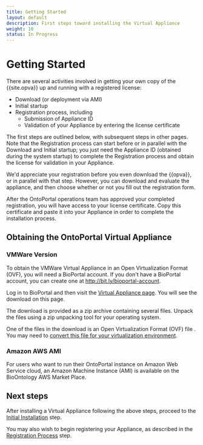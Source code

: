 ```yaml
---
title: Getting Started
layout: default
description: First steps toward installing the Virtual Appliance
weight: 10
status: In Progress
---
```


# Getting Started

There are several activities involved in getting your own copy of the 
{{site.opva}} up and running with a registered license:
* Download (or deployment via AMI)
* Initial startup
* Registration process, including
   * Submission of Appliance ID
   * Validation of your Appliance by entering the license certificate

The first steps are outlined below, with subsequent steps in other pages.
Note that the Registration process can start before or in parallel with
the Download and Initial startup; you just need the Appliance ID
(obtained during the system startup) to complete the Registration process
and obtain the license for validation in your Appliance.

We'd appreciate your registration before you even download the {{opva}}, 
or in parallel with that step. 
However, you can download and evaluate the appliance, 
and then choose whether or not you fill out the registration form.

After the OntoPortal operations team has approved your completed registration,
you will have access to your license certificate. 
Copy this certificate and paste it into your Appliance 
in order to complete the installation process.

## Obtaining the OntoPortal Virtual Appliance

### VMWare Version

To obtain the VMWare Virtual Appliance in an Open Virtualization Format (OVF), 
you will need a BioPortal account.
If you don't have a BioPortal account, you can create one at http://bit.ly/bioportal-account.

Log in to BioPortal and then visit the [Virtual Appliance page](https://bioportal.bioontology.org/virtual_appliance). 
You will see the download on this page.

The download is provided as a zip archive containing several files. 
Unpack the files using a zip unpacking tool for your operating system.

One of the files in the download is an Open Virtualization Format (OVF) file .
You may need to 
<a href="../virtualization_environments">convert this file 
for your virtualization environment</a>.

### Amazon AWS AMI

For users who want to run their OntoPortal instance on Amazon Web Service cloud, 
an Amazon Machine Instance (AMI) is available on the BioOntology AWS Market Place. 

## Next steps

After installing a Virtual Appliance following the above steps,
proceed to the <a href="../initial_installation">Initial Installation</a> step.

You may also wish to begin registering your Appliance, 
as described in the <a href="../registration">Registration Process</a> step.
